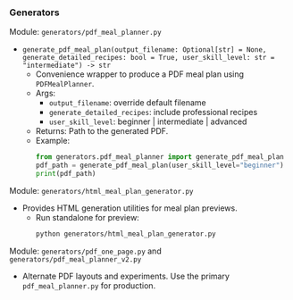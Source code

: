 ### Generators

Module: `generators/pdf_meal_planner.py`

- `generate_pdf_meal_plan(output_filename: Optional[str] = None, generate_detailed_recipes: bool = True, user_skill_level: str = "intermediate") -> str`
  - Convenience wrapper to produce a PDF meal plan using `PDFMealPlanner`.
  - Args:
    - `output_filename`: override default filename
    - `generate_detailed_recipes`: include professional recipes
    - `user_skill_level`: beginner | intermediate | advanced
  - Returns: Path to the generated PDF.
  - Example:
    ```python
    from generators.pdf_meal_planner import generate_pdf_meal_plan
    pdf_path = generate_pdf_meal_plan(user_skill_level="beginner")
    print(pdf_path)
    ```

Module: `generators/html_meal_plan_generator.py`

- Provides HTML generation utilities for meal plan previews.
  - Run standalone for preview:
    ```bash
    python generators/html_meal_plan_generator.py
    ```

Module: `generators/pdf_one_page.py` and `generators/pdf_meal_planner_v2.py`

- Alternate PDF layouts and experiments. Use the primary `pdf_meal_planner.py` for production.

